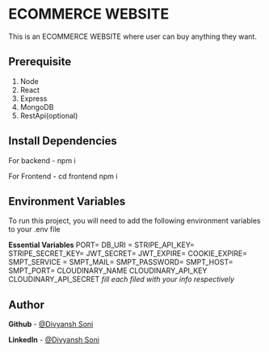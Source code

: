 
# ECOMMERCE WEBSITE

This is an ECOMMERCE WEBSITE where user can buy anything they want.



## Prerequisite

1. Node
2. React
3. Express
4. MongoDB
5. RestApi(optional)
## Install Dependencies

For backend - npm i

For Frontend - cd frontend npm i

 
    
## Environment Variables

To run this project, you will need to add the following environment variables to your .env file

**Essential Variables**  PORT= DB_URI = STRIPE_API_KEY= STRIPE_SECRET_KEY= JWT_SECRET= JWT_EXPIRE= COOKIE_EXPIRE= SMPT_SERVICE = SMPT_MAIL= SMPT_PASSWORD= SMPT_HOST= SMPT_PORT= CLOUDINARY_NAME CLOUDINARY_API_KEY CLOUDINARY_API_SECRET  _fill each filed with your info respectively_


## Author


**Github** - [@Divyansh Soni](https://github.com/Divyansh-soni17?tab=repositories)

**LinkedIn** -  [@Divyansh Soni](www.linkedin.com/in/divyansh-soni-786571213)